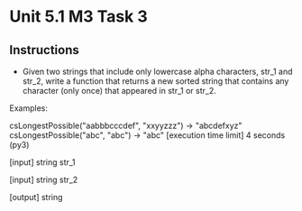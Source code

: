 # Unit 5.1 M3 Task 3

## Instructions
- Given two strings that include only lowercase alpha characters, str_1 and str_2, write a function that returns a new sorted string that contains any character (only once) that appeared in str_1 or str_2.

Examples:

csLongestPossible("aabbbcccdef", "xxyyzzz") -> "abcdefxyz"
csLongestPossible("abc", "abc") -> "abc"
[execution time limit] 4 seconds (py3)

[input] string str_1

[input] string str_2

[output] string